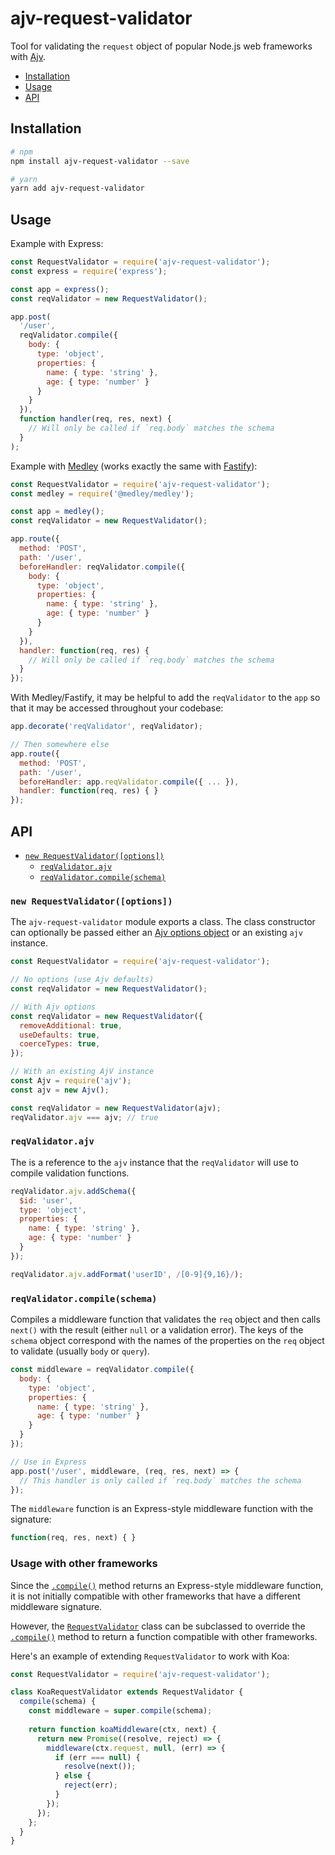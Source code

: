 # ajv-request-validator

Tool for validating the `request` object of popular Node.js web frameworks
with [Ajv](https://github.com/epoberezkin/ajv).

+ [Installation](#installation)
+ [Usage](#usage)
+ [API](#api)

## Installation

```sh
# npm
npm install ajv-request-validator --save

# yarn
yarn add ajv-request-validator
```

## Usage

Example with Express:

```js
const RequestValidator = require('ajv-request-validator');
const express = require('express');

const app = express();
const reqValidator = new RequestValidator();

app.post(
  '/user',
  reqValidator.compile({
    body: {
      type: 'object',
      properties: {
        name: { type: 'string' },
        age: { type: 'number' }
      }
    }
  }),
  function handler(req, res, next) {
    // Will only be called if `req.body` matches the schema
  }
);
```

Example with [Medley](https://www.npmjs.com/package/@medley/medley)
(works exactly the same with [Fastify](https://www.npmjs.com/package/fastify)):

```js
const RequestValidator = require('ajv-request-validator');
const medley = require('@medley/medley');

const app = medley();
const reqValidator = new RequestValidator();

app.route({
  method: 'POST',
  path: '/user',
  beforeHandler: reqValidator.compile({
    body: {
      type: 'object',
      properties: {
        name: { type: 'string' },
        age: { type: 'number' }
      }
    }
  }),
  handler: function(req, res) {
    // Will only be called if `req.body` matches the schema
  }
});
```

With Medley/Fastify, it may be helpful to add the `reqValidator` to the
`app` so that it may be accessed throughout your codebase:

```js
app.decorate('reqValidator', reqValidator);

// Then somewhere else
app.route({
  method: 'POST',
  path: '/user',
  beforeHandler: app.reqValidator.compile({ ... }),
  handler: function(req, res) { }
});
```

## API

+ [`new RequestValidator([options])`](#new-requestvalidatoroptions)
  + [`reqValidator.ajv`](#reqvalidatorajv)
  + [`reqValidator.compile(schema)`](#reqvalidatorcompileschema)
  
### `new RequestValidator([options])`

The `ajv-request-validator` module exports a class. The class constructor can optionally
be passed either an [Ajv options object](https://github.com/epoberezkin/ajv#options) or
an existing `ajv` instance.

```js
const RequestValidator = require('ajv-request-validator');

// No options (use Ajv defaults)
const reqValidator = new RequestValidator();

// With Ajv options
const reqValidator = new RequestValidator({
  removeAdditional: true,
  useDefaults: true,
  coerceTypes: true,
});

// With an existing AjV instance
const Ajv = require('ajv');
const ajv = new Ajv();

const reqValidator = new RequestValidator(ajv);
reqValidator.ajv === ajv; // true
```

### `reqValidator.ajv`

The is a reference to the `ajv` instance that the `reqValidator` will use to
compile validation functions.

```js
reqValidator.ajv.addSchema({
  $id: 'user',
  type: 'object',
  properties: {
    name: { type: 'string' },
    age: { type: 'number' }
  }
});

reqValidator.ajv.addFormat('userID', /[0-9]{9,16}/);
```

### `reqValidator.compile(schema)`

Compiles a middleware function that validates the `req` object and then calls `next()` with the
result (either `null` or a validation error). The keys of the `schema` object correspond with
the names of the properties on the `req` object to validate (usually `body` or `query`).

```js
const middleware = reqValidator.compile({
  body: {
    type: 'object',
    properties: {
      name: { type: 'string' },
      age: { type: 'number' }
    }
  }
});

// Use in Express
app.post('/user', middleware, (req, res, next) => {
  // This handler is only called if `req.body` matches the schema
});
```

The `middleware` function is an Express-style middleware function with the signature:

```js
function(req, res, next) { }
```

### Usage with other frameworks

Since the [`.compile()`](#reqvalidatorcompileschema) method returns an Express-style
middleware function, it is not initially compatible with other frameworks that have
a different middleware signature.

However, the [`RequestValidator`](#new-requestvalidatoroptions) class can be subclassed
to override the [`.compile()`](#reqvalidatorcompileschema) method to return a function
compatible with other frameworks.

Here's an example of extending `RequestValidator` to work with Koa:

```js
const RequestValidator = require('ajv-request-validator');

class KoaRequestValidator extends RequestValidator {
  compile(schema) {
    const middleware = super.compile(schema);
    
    return function koaMiddleware(ctx, next) {
      return new Promise((resolve, reject) => {
        middleware(ctx.request, null, (err) => {
          if (err === null) {
            resolve(next());
          } else {
            reject(err);
          }
        });
      });
    };
  }
}
```

